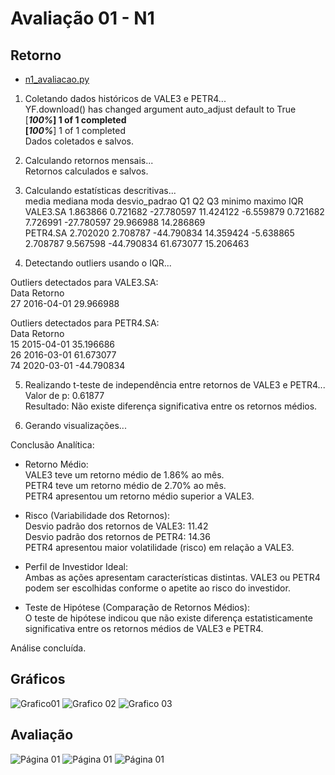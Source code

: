 # Avaliação 01 - N1

## Retorno
- [n1_avaliacao.py](https://github.com/ArthurRCastilho/MineracaoDados/blob/main/N1/n1_avaliacao.py) <br>

1. Coletando dados históricos de VALE3 e PETR4...<br>
YF.download() has changed argument auto_adjust default to True<br>
[*********************100%***********************]  1 of 1 completed<br>
[*********************100%***********************]  1 of 1 completed<br>
Dados coletados e salvos.<br>

2. Calculando retornos mensais...<br>
Retornos calculados e salvos.<br>

3. Calculando estatísticas descritivas...<br>
             media   mediana       moda  desvio_padrao        Q1        Q2        Q3     minimo     maximo        IQR<br>
VALE3.SA  1.863866  0.721682 -27.780597      11.424122 -6.559879  0.721682  7.726991 -27.780597  29.966988  14.286869<br>
PETR4.SA  2.702020  2.708787 -44.790834      14.359424 -5.638865  2.708787  9.567598 -44.790834  61.673077  15.206463<br>

4. Detectando outliers usando o IQR...<br>

Outliers detectados para VALE3.SA:<br>
         Data    Retorno<br>
27 2016-04-01  29.966988<br>

Outliers detectados para PETR4.SA:<br>
         Data    Retorno<br>
15 2015-04-01  35.196686<br>
26 2016-03-01  61.673077<br>
74 2020-03-01 -44.790834<br>

5. Realizando t-teste de independência entre retornos de VALE3 e PETR4...<br>
Valor de p: 0.61877<br>
Resultado: Não existe diferença significativa entre os retornos médios.<br>

6. Gerando visualizações...<br>

Conclusão Analítica:<br>

- Retorno Médio:<br>
VALE3 teve um retorno médio de 1.86% ao mês.<br>
PETR4 teve um retorno médio de 2.70% ao mês.<br>
PETR4 apresentou um retorno médio superior a VALE3.<br>

- Risco (Variabilidade dos Retornos):<br>
Desvio padrão dos retornos de VALE3: 11.42<br>
Desvio padrão dos retornos de PETR4: 14.36<br>
PETR4 apresentou maior volatilidade (risco) em relação a VALE3.<br>

- Perfil de Investidor Ideal:<br>
Ambas as ações apresentam características distintas. VALE3 ou PETR4 podem ser escolhidas conforme o apetite ao risco do investidor.<br>

- Teste de Hipótese (Comparação de Retornos Médios):<br>
O teste de hipótese indicou que não existe diferença estatisticamente significativa entre os retornos médios de VALE3 e PETR4.<br>

Análise concluída.<br>

## Gráficos
<img scr="imgs/Graf01.jpg" alt="Grafico01"/>
<img scr="imgs/Graf02-Historigrama.jpg" alt="Grafico 02"/>
<img scr="imgs/Graf03-Evolução.jpg" alt="Grafico 03"/>

## Avaliação
<img scr="imgs/N1-Avaliação.jpg" alt="Página 01"/>
<img scr="imgs/N1-Avaliação-pg2.jpg" alt="Página 01"/>
<img scr="imgs/N1-Avaliação-pg3.jpg" alt="Página 01"/>